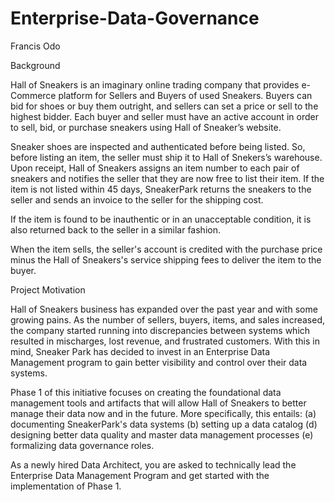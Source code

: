 # Enterprise-Data-Governance

Francis Odo

Background

Hall of Sneakers is an imaginary online trading company that provides e-Commerce platform for Sellers and Buyers of used Sneakers.
Buyers can bid for shoes or buy them outright, and sellers can set a price or sell to the highest bidder. Each buyer and seller must have an active account in order to sell, bid, or purchase sneakers using Hall of Sneaker’s website.

Sneaker shoes are inspected and authenticated before being listed. So, before listing an item, the seller must ship it to Hall of Snekers’s warehouse. Upon receipt, Hall of Sneakers assigns an item number to each pair of sneakers and notifies the seller that they are now free to list their item. If the item is not listed within 45 days, SneakerPark returns the sneakers to the seller and sends an invoice to the seller for the shipping cost.

If the item is found to be inauthentic or in an unacceptable condition, it is also returned back to the seller in a similar fashion.

When the item sells, the seller's account is credited with the purchase price minus the Hall of Sneakers's service shipping fees to deliver the item to the buyer.

Project Motivation

Hall of Sneakers business has expanded over the past year and with some growing pains. As the number of sellers, buyers, items, and sales increased, the company started running into discrepancies between systems which resulted in mischarges, lost revenue, and frustrated customers. With this in mind, Sneaker Park has decided to invest in an Enterprise Data Management program to gain better visibility and control over their data systems.

Phase 1 of this initiative focuses on creating the foundational data management tools and artifacts that will allow Hall of Sneakers to better manage their data now and in the future. More specifically, this entails:
(a) documenting SneakerPark's data systems
(b) setting up a data catalog
(d) designing better data quality and master data management processes
(e) formalizing data governance roles.

As a newly hired Data Architect, you are asked to technically lead the Enterprise Data Management Program and get started with the implementation of Phase 1.
